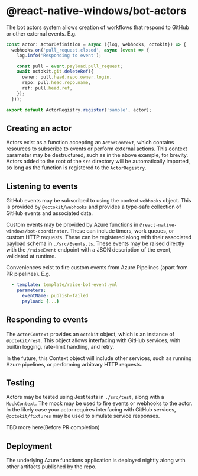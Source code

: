 # @react-native-windows/bot-actors

The bot actors system allows creation of workflows that respond to GitHub or other external events. E.g.

```ts
const actor: ActorDefinition = async ({log, webhooks, octokit}) => {
  webhooks.on('pull_request.closed', async (event => {
    log.info('Responding to event');

    const pull = event.payload.pull_request;
    await octokit.git.deleteRef({
      owner: pull.head.repo.owner.login,
      repo: pull.head.repo.name,
      ref: pull.head.ref,
    });
  }));

export default ActorRegistry.register('sample', actor);
```

## Creating an actor
Actors exist as a function accepting an `ActorContext`, which contains resources to subscribe to events or perform
external actions. This context parameter may be destructured, such as in the above example, for brevity. Actors added
to the root of the `src` directory will be automatically imported, so long as the function is registered to the
`ActorRegistry`.

## Listening to events
GitHub events may be subscribed to using the context `webhooks` object. This is provided by `@octokit/webhooks` and
provides a type-safe collection of GitHub events and associated data.

Custom events may be provided by Azure functions in `@react-native-windows/bot-coordinator`. These can include timers,
work queues, or custom HTTP requests. These can be registered along with their associated payload schema in
`./src/Events.ts`. These events may be raised directly with the `/raiseEvent` endpoint with a JSON description of the
event, validated at runtime.

Conveniences exist to fire custom events from Azure Pipelines (apart from PR pipelines). E.g.

```yaml
  - template: template/raise-bot-event.yml
    parameters:
      eventName: publish-failed
      payload: {...}
```

## Responding to events
The `ActorContext` provides an `octokit` object, which is an instance of `@octokit/rest`. This object allows
interfacing with GitHub services, with builtin logging, rate-limit handling, and retry.

In the future, this Context object will include other services, such as running Azure pipelines, or performing
arbitrary HTTP requests.

## Testing
Actors may be tested using Jest tests in `./src/test`, along with a `MockContext`. The mock may be used to fire events
or webhooks to the actor. In the likely case your actor requires interfacing with GitHub services, `@octokit/fixtures`
may be used to simulate service responses.

TBD more here(Before PR completion)

## Deployment
The underlying Azure functions application is deployed nightly along with other artifacts published by the repo.
